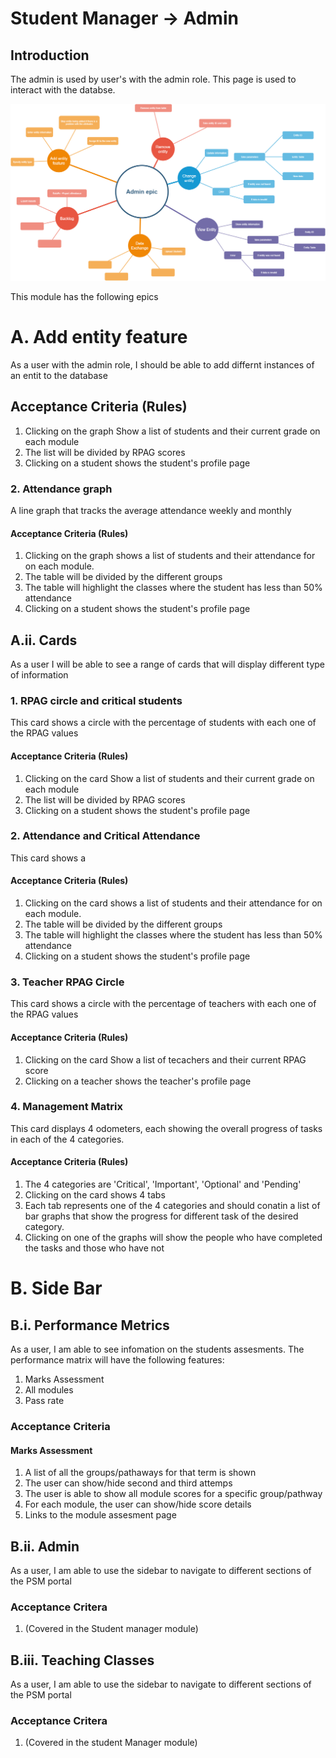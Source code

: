# Student Manager -> Admin
## Introduction

The admin is used by user's with the admin role. This page is used to interact with the databse. 

![Authentication module](admin.PNG)

This module has the following epics

# A. Add entity feature 

As a user with the admin role, I should be able to add differnt instances of an entit to the database

## Acceptance Criteria (Rules)

1. Clicking on the graph Show a list of students and their current grade on each module
2. The list will be divided by RPAG scores
3. Clicking on a student shows the student's profile page

### 2. Attendance graph

A line graph that tracks the average attendance weekly and monthly  

#### Acceptance Criteria (Rules)

1. Clicking on the graph shows a list of students and their attendance for on each module.
2. The table will be divided by the different groups
3. The table will highlight the classes where the student has less than 50% attendance 
4. Clicking on a student shows the student's profile page

## A.ii. Cards

As a user I will be able to see a range of cards that will display different type of information

### 1. RPAG circle and critical students

This card shows a circle with the percentage of students with each one of the RPAG values

#### Acceptance Criteria (Rules)

1. Clicking on the card Show a list of students and their current grade on each module
2. The list will be divided by RPAG scores
3. Clicking on a student shows the student's profile page

### 2. Attendance and Critical Attendance

This card shows a 

#### Acceptance Criteria (Rules)

1. Clicking on the card shows a list of students and their attendance for on each module.
2. The table  will be divided by the different groups
3. The table will highlight the classes where the student has less than 50% attendance 
4. Clicking on a student shows the student's profile page


### 3. Teacher RPAG Circle

This card shows a circle with the percentage of teachers with each one of the RPAG values


#### Acceptance Criteria (Rules)

1. Clicking on the card Show a list of tecachers and their current RPAG score
2. Clicking on a teacher shows the teacher's profile page


### 4. Management Matrix 

This card displays 4 odometers, each showing the overall progress of tasks in each of the 4 categories.

#### Acceptance Criteria (Rules)

1. The 4 categories are 'Critical', 'Important', 'Optional' and 'Pending'
2. Clicking on the card shows 4 tabs
3. Each tab represents one of the 4 categories and should conatin a list of bar graphs that show the progress for different task of the desired category. 
4. Clicking on one of the graphs will show the people who have completed the tasks and those who have not


# B. Side Bar

## B.i. Performance Metrics 

As a user, I am able to see infomation on the students assesments.  The performance matrix will have the following features:
1. Marks Assessment
2. All modules
3. Pass rate

### Acceptance Criteria
#### Marks Assessment
1. A list of all the groups/pathaways for that term is shown 
2. The user can show/hide second and third attemps 
3. The user is able to show all module scores for a specific group/pathway 
4. For each module, the user can show/hide score details 
5. Links to the module assesment page 

## B.ii. Admin

As a user, I am able to use the sidebar to navigate to different sections of the PSM portal 

### Acceptance Critera

1. (Covered in the Student manager module) 

## B.iii. Teaching Classes

As a user, I am able to use the sidebar to navigate to different sections of the PSM portal 

### Acceptance Critera

1. (Covered in the student Manager module) 

